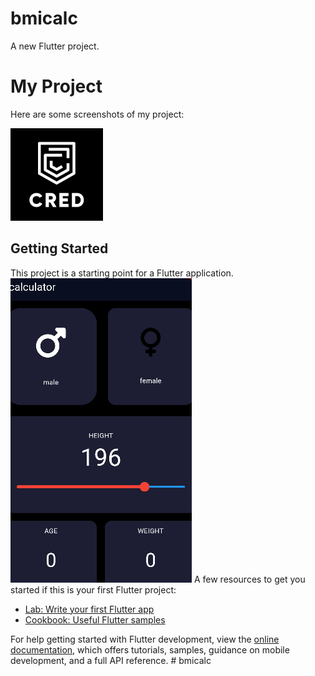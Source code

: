 # bmicalc

A new Flutter project.

# My Project

Here are some screenshots of my project:

![Screenshot 1](screenshort/cred.jpg)

<!-- ![Screenshot 2](screenshort/result.jpg) -->

## Getting Started

This project is a starting point for a Flutter application.
![Screenshot](screenshort/Capture.PNG)
A few resources to get you started if this is your first Flutter project:

- [Lab: Write your first Flutter app](https://docs.flutter.dev/get-started/codelab)
- [Cookbook: Useful Flutter samples](https://docs.flutter.dev/cookbook)

For help getting started with Flutter development, view the
[online documentation](https://docs.flutter.dev/), which offers tutorials,
samples, guidance on mobile development, and a full API reference.
#   b m i c a l c 
 
 
